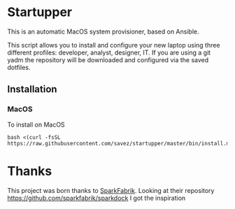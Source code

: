# Startupper

This is an automatic MacOS system provisioner, based on Ansible.

This script allows you to install and configure your new laptop using three different profiles: developer, analyst, designer, IT.
If you are using a git yadm the repository will be downloaded and configured via the saved dotfiles.

## Installation

### MacOS

To install on MacOS

```
bash <(curl -fsSL https://raw.githubusercontent.com/savez/startupper/master/bin/install.macos)
```


# Thanks

This project was born thanks to [SparkFabrik](<https://github.com/sparkfabrik>).
Looking at their repository <https://github.com/sparkfabrik/sparkdock> I got the inspiration
